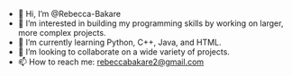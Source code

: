 - 👋 Hi, I’m @Rebecca-Bakare
- 👀 I’m interested in building my programming skills by working on larger, more complex projects.
- 🌱 I’m currently learning Python, C++, Java, and HTML.
- 💞️ I’m looking to collaborate on a wide variety of projects.
- 📫 How to reach me: rebeccabakare2@gmail.com


<!---
Rebecca-Bakare/Rebecca-Bakare is a ✨ special ✨ repository because its `README.md` (this file) appears on your GitHub profile.
You can click the Preview link to take a look at your changes.
--->
